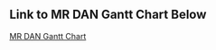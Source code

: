 ## Link to MR DAN Gantt Chart Below

[MR DAN Gantt Chart](https://docs.google.com/spreadsheets/d/1RS283VQ4bEmTDMp5cuhnC1HDELZfYQEU2wve2od-a2U/edit#gid=855885628)
